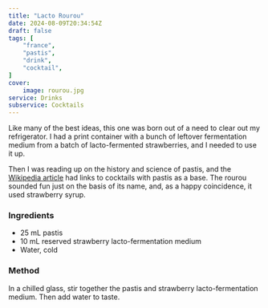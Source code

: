 ```yaml
---
title: "Lacto Rourou"
date: 2024-08-09T20:34:54Z
draft: false
tags: [
    "france",
    "pastis",
    "drink",
    "cocktail",
]
cover:
    image: rourou.jpg
service: Drinks
subservice: Cocktails
---
```


Like many of the best ideas, this one was born out of a need to clear out my refrigerator. I had a print container with a bunch of leftover fermentation medium from a batch of lacto-fermented strawberries, and I needed to use it up.

Then I was reading up on the history and science of pastis, and the [Wikipedia article](https://en.wikipedia.org/wiki/Pastis) had links to cocktails with pastis as a base. The rourou sounded fun just on the basis of its name, and, as a happy coincidence, it used strawberry syrup.

### Ingredients

* 25 mL pastis
* 10 mL reserved strawberry lacto-fermentation medium
* Water, cold

### Method

In a chilled glass, stir together the pastis and strawberry lacto-fermentation medium. Then add water to taste.

